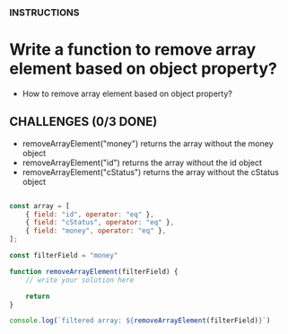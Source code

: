 <h3>INSTRUCTIONS</h3>

# Write a function to remove array element based on object property?
<ul>
    <li>How to remove array element based on object property?</li>
</ul>

## CHALLENGES (0/3 DONE)
<ul>
    <li>removeArrayElement("money") returns the array without the money object</li>
    <li>removeArrayElement("id") returns the array without the id object</li>
    <li>removeArrayElement("cStatus") returns the array without the cStatus object</li>
</ul>

```js

const array = [
    { field: "id", operator: "eq" },
    { field: "cStatus", operator: "eq" },
    { field: "money", operator: "eq" },
];

const filterField = "money"

function removeArrayElement(filterField) {
    // write your solution here

    return
}

console.log(`filtered array: ${removeArrayElement(filterField)}`)

```
